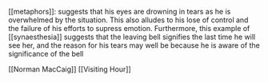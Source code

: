 [[metaphors]]: suggests that his eyes are drowning in tears as he is overwhelmed by the situation. This also alludes to his lose of control and the failure of his efforts to supress emotion. Furthermore, this example of [[synaesthesia]] suggests that the leaving bell signifies the last time he will see her, and the reason for his tears may well be because he is aware of the significance of the bell

[[Norman MacCaig]] [[Visiting Hour]]